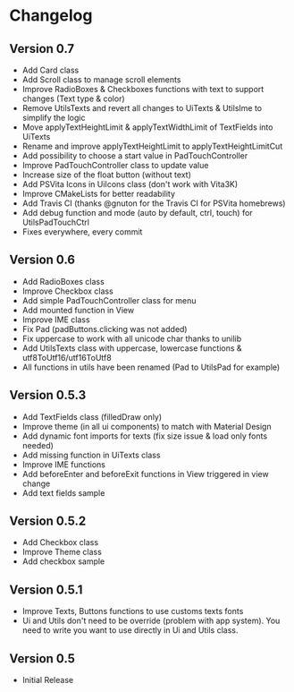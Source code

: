 # Changelog

## Version 0.7
* Add Card class
* Add Scroll class to manage scroll elements
* Improve RadioBoxes & Checkboxes functions with text to support changes (Text type & color)
* Remove UtilsTexts and revert all changes to UiTexts & UtilsIme to simplify the logic
* Move applyTextHeightLimit & applyTextWidthLimit of TextFields into UiTexts
* Rename and improve applyTextHeightLimit to applyTextHeightLimitCut
* Add possibility to choose a start value in PadTouchController
* Improve PadTouchController class to update value
* Increase size of the float button (without text)
* Add PSVita Icons in UiIcons class (don't work with Vita3K)
* Improve CMakeLists for better readability
* Add Travis CI (thanks @gnuton for the Travis CI for PSVita homebrews)
* Add debug function and mode (auto by default, ctrl, touch) for UtilsPadTouchCtrl
* Fixes everywhere, every commit

## Version 0.6
* Add RadioBoxes class
* Improve Checkbox class
* Add simple PadTouchController class for menu
* Add mounted function in View
* Improve IME class
* Fix Pad (padButtons.clicking was not added)
* Fix uppercase to work with all unicode char thanks to unilib
* Add UtilsTexts class with uppercase, lowercase functions & utf8ToUtf16/utf16ToUtf8
* All functions in utils have been renamed (Pad to UtilsPad for example)

## Version 0.5.3
* Add TextFields class (filledDraw only)
* Improve theme (in all ui components) to match with Material Design
* Add dynamic font imports for texts (fix size issue & load only fonts needed)
* Add missing function in UiTexts class
* Improve IME functions
* Add beforeEnter and beforeExit functions in View triggered in view change
* Add text fields sample

## Version 0.5.2
* Add Checkbox class
* Improve Theme class
* Add checkbox sample

## Version 0.5.1

* Improve Texts, Buttons functions to use customs texts fonts
* Ui and Utils don't need to be override (problem with app system). You need to write you want to use directly in Ui and Utils class.

## Version  0.5

* Initial Release
